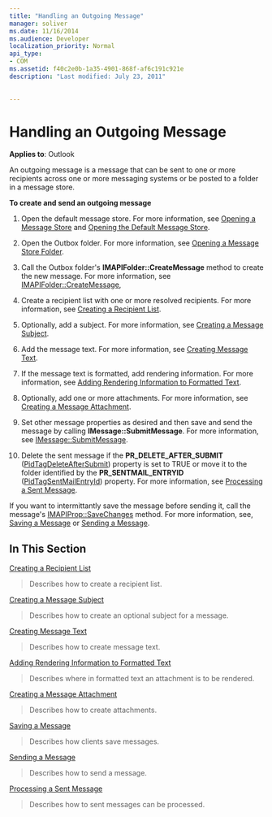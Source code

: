 ```yaml
---
title: "Handling an Outgoing Message"
manager: soliver
ms.date: 11/16/2014
ms.audience: Developer
localization_priority: Normal
api_type:
- COM
ms.assetid: f40c2e0b-1a35-4901-868f-af6c191c921e
description: "Last modified: July 23, 2011"
 
 
---
```


# Handling an Outgoing Message

  
  
**Applies to**: Outlook 
  
An outgoing message is a message that can be sent to one or more recipients across one or more messaging systems or be posted to a folder in a message store.
  
 **To create and send an outgoing message**
  
1. Open the default message store. For more information, see [Opening a Message Store](opening-a-message-store.md) and [Opening the Default Message Store](opening-the-default-message-store.md).
    
2. Open the Outbox folder. For more information, see [Opening a Message Store Folder](opening-a-message-store-folder.md).
    
3. Call the Outbox folder's **IMAPIFolder::CreateMessage** method to create the new message. For more information, see [IMAPIFolder::CreateMessage](imapifolder-createmessage.md),
    
4. Create a recipient list with one or more resolved recipients. For more information, see [Creating a Recipient List](creating-a-recipient-list.md).
    
5. Optionally, add a subject. For more information, see [Creating a Message Subject](creating-a-message-subject.md).
    
6. Add the message text. For more information, see [Creating Message Text](creating-message-text.md).
    
7. If the message text is formatted, add rendering information. For more information, see [Adding Rendering Information to Formatted Text](adding-rendering-information-to-formatted-text.md).
    
8. Optionally, add one or more attachments. For more information, see [Creating a Message Attachment](creating-a-message-attachment.md).
    
9. Set other message properties as desired and then save and send the message by calling **IMessage::SubmitMessage**. For more information, see [IMessage::SubmitMessage](imessage-submitmessage.md).
    
10. Delete the sent message if the **PR_DELETE_AFTER_SUBMIT** ([PidTagDeleteAfterSubmit](pidtagdeleteaftersubmit-canonical-property.md)) property is set to TRUE or move it to the folder identified by the **PR_SENTMAIL_ENTRYID** ([PidTagSentMailEntryId](pidtagsentmailentryid-canonical-property.md)) property. For more information, see [Processing a Sent Message](processing-a-sent-message.md).
    
If you want to intermittantly save the message before sending it, call the message's [IMAPIProp::SaveChanges](imapiprop-savechanges.md) method. For more information, see, [Saving a Message](saving-a-message.md) or [Sending a Message](sending-a-message.md). 
  
## In This Section

[Creating a Recipient List](creating-a-recipient-list.md)
  
> Describes how to create a recipient list.
    
[Creating a Message Subject](creating-a-message-subject.md)
  
> Describes how to create an optional subject for a message.
    
[Creating Message Text](creating-message-text.md)
  
> Describes how to create message text.
    
[Adding Rendering Information to Formatted Text](adding-rendering-information-to-formatted-text.md)
  
> Describes where in formatted text an attachment is to be rendered.
    
[Creating a Message Attachment](creating-a-message-attachment.md)
  
> Describes how to create attachments.
    
[Saving a Message](saving-a-message.md)
  
> Describes how clients save messages.
    
[Sending a Message](sending-a-message.md)
  
> Describes how to send a message.
    
[Processing a Sent Message](processing-a-sent-message.md)
  
> Describes how to sent messages can be processed.
    

